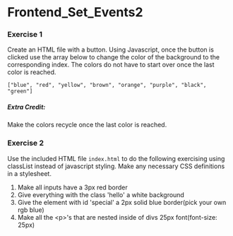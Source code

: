 # Frontend_Set_Events2

### Exercise 1
Create an HTML file with a button. Using Javascript, once the button is clicked use the array below to change the color of the background to the corresponding index. The colors do not have to start over once the last color is reached.

``` ["blue", "red", "yellow", "brown", "orange", "purple", "black", "green"]  ```

##### Extra Credit:
Make the colors recycle once the last color is reached.


### Exercise 2
Use the included HTML file ```index.html``` to do the following exercising using classList instead of javascript styling. Make any necessary CSS definitions in a stylesheet.

1) Make all inputs have a 3px red border
2) Give everything with the class 'hello' a white background
3) Give the element with id 'special' a 2px solid blue border(pick your own rgb blue)
4) Make all the &lt;p&gt;'s that are nested inside of divs 25px font(font-size: 25px)
